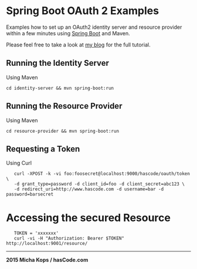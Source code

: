 # Spring Boot OAuth 2 Examples

Examples how to set up an OAuth2 identity server and resource provider within a few minutes using [Spring Boot] and Maven.

Please feel free to take a look at [my blog] for the full tutorial.

## Running the Identity Server

Using Maven

```
cd identity-server && mvn spring-boot:run
```

## Running the Resource Provider

Using Maven

```
cd resource-provider && mvn spring-boot:run
```

## Requesting a Token

Using Curl

```
   curl -XPOST -k -vi foo:foosecret@localhost:9000/hascode/oauth/token \
   -d grant_type=password -d client_id=foo -d client_secret=abc123 \
   -d redirect_uri=http://www.hascode.com -d username=bar -d password=barsecret
```

# Accessing the secured Resource

```
   TOKEN = 'xxxxxxx'
   curl -vi -H "Authorization: Bearer $TOKEN" http://localhost:9001/resource/
```

---

**2015 Micha Kops / hasCode.com**

   [my blog]:http://www.hascode.com/
   [Spring Boot]:http://projects.spring.io/spring-boot/
